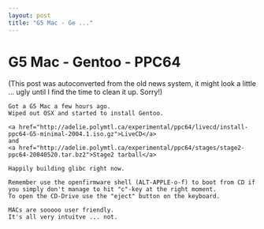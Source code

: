 ```yaml
---
layout: post
title: "G5 Mac - Ge ..."
---
```

<h1>G5 Mac - Gentoo - PPC64</h1>
(This post was autoconverted from the old news system,
it might look a little ... ugly until I find the time
to clean it up.
Sorry!)

    Got a G5 Mac a few hours ago.
    Wiped out OSX and started to install Gentoo.
    
    <a href="http://adelie.polymtl.ca/experimental/ppc64/livecd/install-ppc64-G5-minimal-2004.1.iso.gz">LiveCD</a>
    and
    <a href="http://adelie.polymtl.ca/experimental/ppc64/stages/stage2-ppc64-20040520.tar.bz2">Stage2 tarball</a>
    
    Happily building glibc right now.
    
    Remember use the openfirmware shell (ALT-APPLE-o-f) to boot from CD if you simply don't manage to hit "c"-key at the right moment.
    To open the CD-Drive use the "eject" button on the keyboard.
    
    MACs are sooooo user friendly.
    It's all very intuitve ... not.
    

